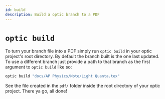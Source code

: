 ```yaml
---
id: build
description: Build a optic branch to a PDF
---
```


# `optic build`

To turn your branch file into a PDF simply run `optic build` in your optic project's root directory. By default the branch built is the one last updated. To use a different branch just provide a path to that branch as the first argument to `optic build` like so:

```bash
optic build "docs/AP Physics/Note/Light Quanta.tex"
```

See the file created in the `pdf/` folder inside the root directory of your optic project. There ya go, all done!

